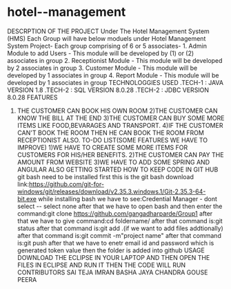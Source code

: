 # hotel--management
DESCRPTION OF THE PROJECT
Under The Hotel Management System (HMS) Each Group will have below moduels under Hotel Management System Project- Each group comprising of 6 or 5 associates- 1. Admin Module to add Users - This module will be developed by (1) or (2) associates in group 2. Receptionist Module - This module will be developed by 2 associates in group 3. Customer Module - This module will be developed by 1 associates in group 4. Report Module - This module will be developed by 1 associates in group
TECHNOLOGGIES USED
.TECH-1 : JAVA VERSION 1.8
.TECH-2 : SQL VERSION 8.0.28
.TECH-2 : JDBC VERSION 8.0.28
FEATURES
1) THE CUSTOMER CAN BOOK HIS OWN ROOM
2)THE CUSTOMER CAN KNOW THE BILL AT THE END
3)THE CUSTOMER CAN BUY SOME MORE ITEMS LIKE FOOD,BEVARAGES AND TRANSPORT.
4)IF THE CUSTOMER CAN'T BOOK THE ROOM THEN HE CAN BOOK THE ROOM FROM RECEPTIONIST ALSO.
TO-DO LIST(SOME FEATURES WE HAVE TO IMPROVE)
1)WE HAVE TO CREATE SOME MORE ITEMS FOR CUSTOMERS FOR HIS/HER BENEFITS.
2)THE CUSTOMER CAN PAY THE AMOUNT FROM WEBSITE
3)WE HAVE TO ADD SOME SPRING AND ANGULAR ALSO
GETTING STARTED
HOW TO KEEP CODE IN GIT HUB
git bash need to be installed first
this is the git bash download link:https://github.com/git-for-windows/git/releases/download/v2.35.3.windows.1/Git-2.35.3-64-bit.exe
while installing bash we have to see:Credential Manager - dont select -- select none
after that we have to open bash and then enter the command:git clone https://github.com/gangadharparde/Group1
after that we have to give command:cd foldername/
after that command is:git status
after that command is:git add .(if we want to add files addtionally)
after that command is:git commit -m"project name"
after that command is:git push
after that we have to enetr email id and password which is generated token value
then the folder is added into github
USAGE
DOWNLOAD THE ECLIPSE IN YOUR LAPTOP AND THEN OPEN THE FILES IN ECLIPSE AND RUN IT THEN THE CODE WILL RUN
CONTRIBUTORS
SAI TEJA
IMRAN BASHA
JAYA CHANDRA
GOUSE PEERA